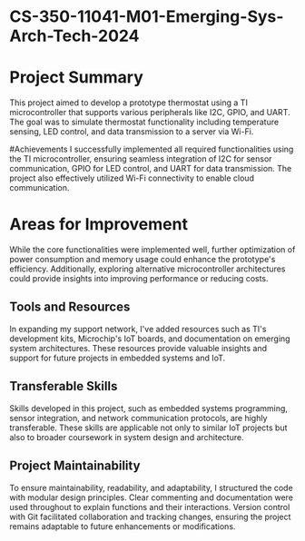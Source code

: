 # CS-350-11041-M01-Emerging-Sys-Arch-Tech-2024
# Project Summary
This project aimed to develop a prototype thermostat using a TI microcontroller that supports various peripherals like I2C, GPIO, and UART. The goal was to simulate thermostat functionality including temperature sensing, LED control, and data transmission to a server via Wi-Fi.

#Achievements
I successfully implemented all required functionalities using the TI microcontroller, ensuring seamless integration of I2C for sensor communication, GPIO for LED control, and UART for data transmission. The project also effectively utilized Wi-Fi connectivity to enable cloud communication.

# Areas for Improvement
While the core functionalities were implemented well, further optimization of power consumption and memory usage could enhance the prototype's efficiency. Additionally, exploring alternative microcontroller architectures could provide insights into improving performance or reducing costs.

## Tools and Resources
In expanding my support network, I've added resources such as TI's development kits, Microchip's IoT boards, and documentation on emerging system architectures. These resources provide valuable insights and support for future projects in embedded systems and IoT.

## Transferable Skills
Skills developed in this project, such as embedded systems programming, sensor integration, and network communication protocols, are highly transferable. These skills are applicable not only to similar IoT projects but also to broader coursework in system design and architecture.

## Project Maintainability
To ensure maintainability, readability, and adaptability, I structured the code with modular design principles. Clear commenting and documentation were used throughout to explain functions and their interactions. Version control with Git facilitated collaboration and tracking changes, ensuring the project remains adaptable to future enhancements or modifications.
